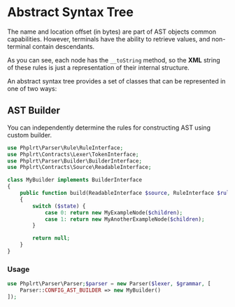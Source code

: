 # Abstract Syntax Tree

The name and location offset (in bytes) are part of AST objects 
common capabilities. However, terminals have the ability to retrieve 
values, and non-terminal contain descendants.

As you can see, each node has the `__toString` method, so the **XML** string
of these rules is just a representation of their internal structure.

An abstract syntax tree provides a set of classes 
that can be represented in one of two ways:

## AST Builder

You can independently determine the rules for constructing AST using 
custom builder.

```php
use Phplrt\Parser\Rule\RuleInterface;
use Phplrt\Contracts\Lexer\TokenInterface;
use Phplrt\Parser\Builder\BuilderInterface;
use Phplrt\Contracts\Source\ReadableInterface;

class MyBuilder implements BuilderInterface
{
    public function build(ReadableInterface $source, RuleInterface $rule, TokenInterface $token, $state, $children)
    {
        switch ($state) {
            case 0: return new MyExampleNode($children);
            case 1: return new MyAnotherExampleNode($children);
        }   

        return null;
    }
}
```

### Usage

```php
use Phplrt\Parser\Parser;$parser = new Parser($lexer, $grammar, [
    Parser::CONFIG_AST_BUILDER => new MyBuilder()
]);
```
